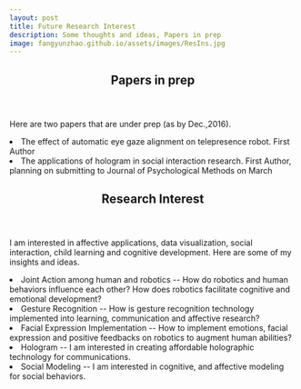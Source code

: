 ```yaml
---
layout: post
title: Future Research Interest
description: Some thoughts and ideas, Papers in prep
image: fangyunzhao.github.io/assets/images/ResIns.jpg
---
```


<!-- Banner -->
<!-- Note: The "styleN" class below should match that of the header element. -->

<!-- Main -->
<div id="main">

<!-- One -->
<section id="one plus">
	<div class="inner">
		<header class="major">
			<h2>Papers in prep </h2>
		</header>
		<p>Here are two papers that are under prep (as by Dec.,2016).</p>
		<li>The effect of automatic eye gaze alignment on telepresence robot. First Author </li>
		<li>The applications of hologram in social interaction research. First Author, planning on submitting to Journal of Psychological Methods on March</li>
	</div>
	
</section>
<section id="one">
	<div class="inner">
		<header class="major">
			<h2>Research Interest</h2>
		</header>
		<p>I am interested in affective applications, data visualization, social interaction, child learning and cognitive development. Here are some of my insights and ideas.</p>
		<li>Joint Action among human and robotics -- How do robotics and human behaviors influence each other? How does robotics facilitate cognitive and emotional development? </li>
		<li>Gesture Recognition -- How is gesture recognition technology implemented into learning, communication and affective research?</li>
		<li>Facial Expression Implementation -- How to implement emotions, facial expression and positive feedbacks on robotics to augment human abilities?</li>
		<li>Hologram -- I am interested in creating affordable holographic technology for communications.</li>
		<li>Social Modeling -- I am interested in cognitive, and affective modeling for social behaviors.</li>
	</div>
</section>


<!-- Two -->
<!--
<section id="two" class="spotlights">
	<section>
		<div class="image">
			<img src="fangyunzhao.github.io/assets/images/pic08.jpg" alt="" data-position="center center" />
		</div>
		<div class="content">
			<div class="inner">
				<header class="major">
					<h3>Gesture Recognition</h3>
				</header>
				<p>Different from face recognition, gesture involves more dimensions and factors.</p>

			</div>
		</div>
	</section>
	<section>
		<img src="assets/images/pic09.jpg" alt="" data-position="top center" />
		<div class="content">
			<div class="inner">
				<header class="major">
					<h3>Social and Cognitive Modeling</h3>
				</header>
				<p>Computational modeling of huamn behaviors, data visualization.</p>

			</div>
		</div>
	</section>
	<section>
		<img src="assets/images/pic10.jpg" alt="" data-position="25% 25%" />
		<div class="content">
			<div class="inner">
				<header class="major">
					<h3>Hologram</h3>
				</header>
				<p>Real 3-Dimension Application</p>

			</div>
		</div>
	</section>
</section>

<!-- Three -->
<!--
<section id="three">
	<div class="inner">
		<header class="major">
			<h2>Open to everything</h2>
		</header>
		<p>Curiosity</p>

	</div>
</section>

</div>
-->
